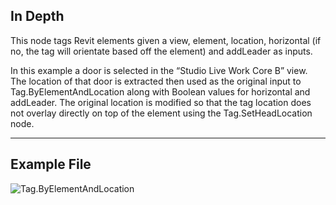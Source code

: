 ## In Depth
This node tags Revit elements given a view, element, location, horizontal (if no, the tag will orientate based off the element) and addLeader as inputs.  

In this example a door is selected in the “Studio Live Work Core B” view.  The location of that door is extracted then used as the original input to Tag.ByElementAndLocation along with Boolean values for horizontal and addLeader.  The original location is modified so that the tag location does not overlay directly on top of the element using the Tag.SetHeadLocation node. 

___
## Example File

![Tag.ByElementAndLocation](./Revit.Elements.Tag.ByElementAndLocation_img.jpg)